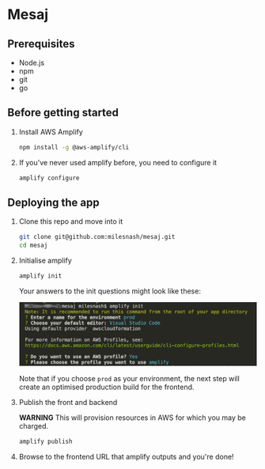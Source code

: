 # Mesaj

## Prerequisites

* Node.js
* npm
* git
* go

## Before getting started

1. Install AWS Amplify

    ```bash
    npm install -g @aws-amplify/cli
    ```
    
2. If you've never used amplify before, you need to configure it

    ```bash
    amplify configure
    ```

## Deploying the app

1. Clone this repo and move into it

    ```bash
    git clone git@github.com:milesnash/mesaj.git
    cd mesaj
    ```

2. Initialise amplify

    ```bash
    amplify init
    ```

    Your answers to the init questions might look like these:

    ![amplify-init](doc/images/amplify-init.png)

    Note that if you choose `prod` as your environment, the next step will create an optimised production build for the frontend.

3. Publish the front and backend

   **WARNING** This will provision resources in AWS for which you may be charged.

    ```bash
    amplify publish
    ```
    
4. Browse to the frontend URL that amplify outputs and you're done!
